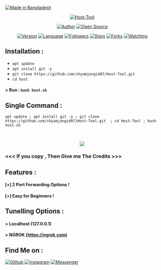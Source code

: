 <p align="left">
<a href="#"><img title="Made in Bangladesh" src="https://img.shields.io/badge/MADE%20IN-BANGLADESH-green?colorA=%23ff0000&colorB=%23017e40&style=for-the-badge"></a>
</p>
<p align="center">
<a href="#"><img title="Host-Tool" src="https://raw.githubusercontent.com/shyam--jangid/release-download/master/images/banner/host.png"></a>
</p>
<p align="center">
<a href="https://github.com/shyam--jangid07"><img title="Author" src="https://img.shields.io/badge/Author-shyam--jangid-red.svg?style=for-the-badge&logo=github"></a>
<a href="#"><img title="Open Source" src="https://img.shields.io/badge/Open%20Source-%E2%9D%A4-green?style=for-the-badge"></a>
</p>
<p align="center">
<a href="#"><img title="Version" src="https://img.shields.io/badge/Version-2.1-green.svg?style=flat-square"></a>
<a href="#"><img title="Language" src="https://badges.frapsoft.com/bash/v1/bash.png?v=103"></a>
<a href="https://github.com/shyam--jangid/followers"><img title="Followers" src="https://img.shields.io/github/followers/shyamjangid07?color=blue&style=flat-square"></a>
<a href="https://github.com/shyamjangid07/Host-Tool/stargazers/"><img title="Stars" src="https://img.shields.io/github/stars/shyamjangid07/Host-Tool?color=red&style=flat-square"></a>
<a href="https://github.com/shyamjangid07/Host-Tool/network/members"><img title="Forks" src="https://img.shields.io/github/forks/shyamjangid07/Host-Tool?color=red&style=flat-square"></a>
<a href="https://github.com/shyamjangid07/Host-Tool/watchers"><img title="Watching" src="https://img.shields.io/github/watchers/shyamjangid07/Host-Tool?label=Watchers&color=blue&style=flat-square"></a>
</p>

## Installation :

* `apt update`
* `apt install git -y`
* `git clone https://github.com/shyamjangid07/Host-Tool.git`
* `cd host`

#### > Run : `bash host.sh`

## Single Command :
```
apt update ; apt install git -y ; git clone https://github.com/shyamjangid07/Host-Tool.git  ; cd Host-Tool ; bash host.sh
```
<br>
<p align="center">
<img src="https://raw.githubusercontent.com/shyamjangid07/release-download/master/images/host.png"/>

### <<< If you copy , Then Give me The Credits >>>

## Features :
#### [+] 2 Port Forwarding Options !
#### [+] Easy for Beginners !

## Tunelling Options :
#### > Localhost (127.0.0.1)
#### > NGROK (https://ngrok.com)

## Find Me on :
[![Github](https://img.shields.io/badge/Github-SHYAM--JANGID-green?style=for-the-badge&logo=github)](https://github.com/htr-tech)
[![Instagram](https://img.shields.io/badge/IG-%40tahmid.rayat-red?style=for-the-badge&logo=instagram)](https://www.instagram.com/Shyam.Jangid)
[![Messenger](https://img.shields.io/badge/Chat-Messenger-blue?style=for-the-badge&logo=messenger)](https://m.me/Shyam.Jangid.official)
